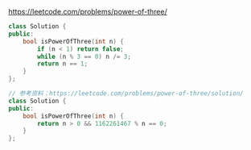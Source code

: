 https://leetcode.com/problems/power-of-three/

```c++
class Solution {
public:
    bool isPowerOfThree(int n) {
        if (n < 1) return false;
        while (n % 3 == 0) n /= 3;
        return n == 1;
    }
};
```



```c++
// 参考资料：https://leetcode.com/problems/power-of-three/solution/
class Solution {
public:
    bool isPowerOfThree(int n) {
        return n > 0 && 1162261467 % n == 0;
    }
};
```

